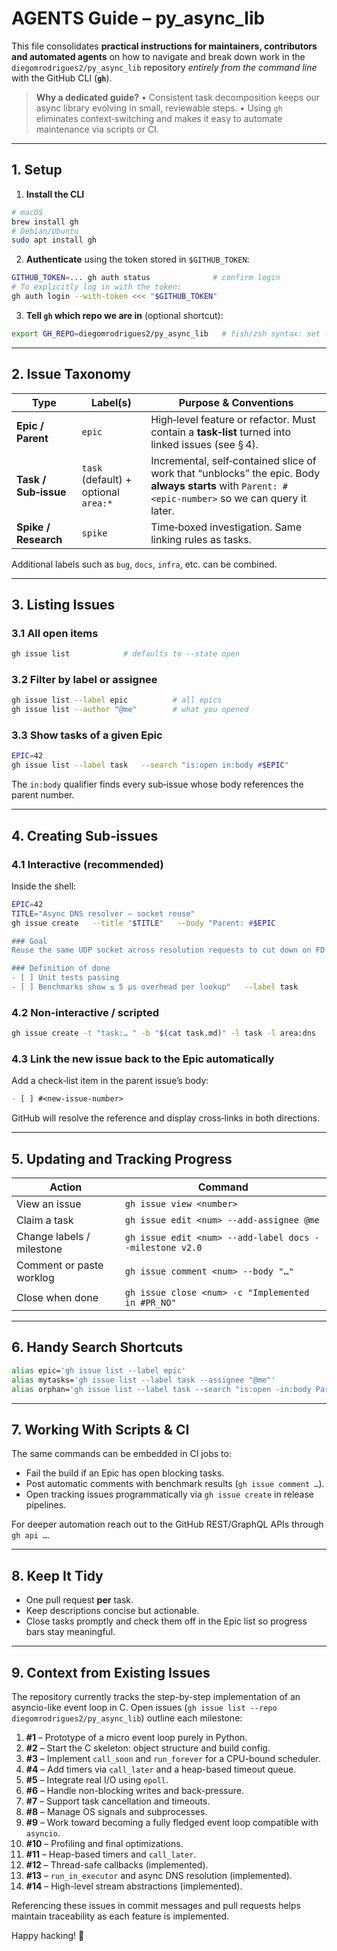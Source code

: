 # AGENTS Guide – py_async_lib

This file consolidates **practical instructions for maintainers, contributors and automated agents** on how to navigate and break down work in the `diegomrodrigues2/py_async_lib` repository *entirely from the command line* with the GitHub CLI (**`gh`**).

> **Why a dedicated guide?**
> • Consistent task decomposition keeps our async library evolving in small, reviewable steps.
> • Using `gh` eliminates context‑switching and makes it easy to automate maintenance via scripts or CI.

---

## 1. Setup

1. **Install the CLI**

```bash
# macOS
brew install gh
# Debian/Ubuntu
sudo apt install gh
```

2. **Authenticate** using the token stored in `$GITHUB_TOKEN`:

```bash
GITHUB_TOKEN=... gh auth status              # confirm login
# To explicitly log in with the token:
gh auth login --with-token <<< "$GITHUB_TOKEN"
```

3. **Tell `gh` which repo we are in** (optional shortcut):

```bash
export GH_REPO=diegomrodrigues2/py_async_lib   # fish/zsh syntax: set -xg GH_REPO …
```

---

## 2. Issue Taxonomy

| Type                 | Label(s)                             | Purpose & Conventions                                                                                                                              |
| -------------------- | ------------------------------------ | -------------------------------------------------------------------------------------------------------------------------------------------------- |
| **Epic / Parent**    | `epic`                               | High‑level feature or refactor. Must contain a **task‑list** turned into linked issues (see § 4).                                                  |
| **Task / Sub‑issue** | `task` (default) + optional `area:*` | Incremental, self‑contained slice of work that “unblocks” the epic. Body **always starts** with `Parent: #<epic‑number>` so we can query it later. |
| **Spike / Research** | `spike`                              | Time‑boxed investigation. Same linking rules as tasks.                                                                                             |

Additional labels such as `bug`, `docs`, `infra`, etc. can be combined.

---

## 3. Listing Issues

### 3.1 All open items

```bash
gh issue list            # defaults to --state open
```

### 3.2 Filter by label or assignee

```bash
gh issue list --label epic          # all epics
gh issue list --author "@me"        # what you opened
```

### 3.3 Show tasks of a given Epic

```bash
EPIC=42
gh issue list --label task   --search "is:open in:body #$EPIC"
```

The `in:body` qualifier finds every sub‑issue whose body references the parent number.

---

## 4. Creating Sub‑issues

### 4.1 Interactive (recommended)

Inside the shell:

```bash
EPIC=42
TITLE="Async DNS resolver – socket reuse"
gh issue create   --title "$TITLE"   --body "Parent: #$EPIC

### Goal
Reuse the same UDP socket across resolution requests to cut down on FD usage.

### Definition of done
- [ ] Unit tests passing
- [ ] Benchmarks show ≤ 5 µs overhead per lookup"   --label task
```

### 4.2 Non‑interactive / scripted

```bash
gh issue create -t "task:… " -b "$(cat task.md)" -l task -l area:dns
```

### 4.3 Link the new issue back to the Epic automatically

Add a check‑list item in the parent issue’s body:

```markdown
- [ ] #<new‑issue‑number>
```

GitHub will resolve the reference and display cross‑links in both directions.

---

## 5. Updating and Tracking Progress

| Action                    | Command                                                 |
| ------------------------- | ------------------------------------------------------- |
| View an issue             | `gh issue view <number>`                                |
| Claim a task              | `gh issue edit <num> --add-assignee @me`                |
| Change labels / milestone | `gh issue edit <num> --add-label docs --milestone v2.0` |
| Comment or paste worklog  | `gh issue comment <num> --body "…"`                     |
| Close when done           | `gh issue close <num> -c "Implemented in #PR_NO"`       |

---

## 6. Handy Search Shortcuts

```bash
alias epic='gh issue list --label epic'
alias mytasks='gh issue list --label task --assignee "@me"'
alias orphan='gh issue list --label task --search "is:open -in:body Parent"'
```

---

## 7. Working With Scripts & CI

The same commands can be embedded in CI jobs to:

* Fail the build if an Epic has open blocking tasks.
* Post automatic comments with benchmark results (`gh issue comment …`).
* Open tracking issues programmatically via `gh issue create` in release pipelines.

For deeper automation reach out to the GitHub REST/GraphQL APIs through `gh api …`.

---

## 8. Keep It Tidy

* One pull request **per** task.
* Keep descriptions concise but actionable.
* Close tasks promptly and check them off in the Epic list so progress bars stay meaningful.

---

## 9. Context from Existing Issues

The repository currently tracks the step-by-step implementation of an asyncio-like event loop in C. Open issues (`gh issue list --repo diegomrodrigues2/py_async_lib`) outline each milestone:

1. **#1** – Prototype of a micro event loop purely in Python.
2. **#2** – Start the C skeleton: object structure and build config.
3. **#3** – Implement `call_soon` and `run_forever` for a CPU-bound scheduler.
4. **#4** – Add timers via `call_later` and a heap-based timeout queue.
5. **#5** – Integrate real I/O using `epoll`.
6. **#6** – Handle non-blocking writes and back-pressure.
7. **#7** – Support task cancellation and timeouts.
8. **#8** – Manage OS signals and subprocesses.
9. **#9** – Work toward becoming a fully fledged event loop compatible with `asyncio`.
10. **#10** – Profiling and final optimizations.
11. **#11** – Heap-based timers and `call_later`.
12. **#12** – Thread-safe callbacks (implemented).
13. **#13** – `run_in_executor` and async DNS resolution (implemented).
14. **#14** – High-level stream abstractions (implemented).

Referencing these issues in commit messages and pull requests helps maintain traceability as each feature is implemented.

Happy hacking! 🐙
